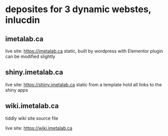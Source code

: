# deposites for 3 dynamic webstes, inlucdin

## imetalab.ca
live site: https://imetalab.ca
static, built by wordpress with Elementor plugin
can be modified slightly


## shiny.imetalab.ca
live site: https://shiny.imetalab.ca
static from a template
hold all links to the shiny apps


## wiki.imetalab.ca
 tiddly wiki site source file
 
 live site: https://wiki.imetalab.ca
 
